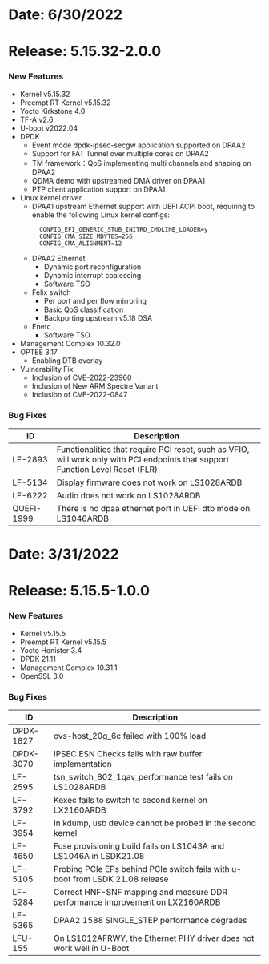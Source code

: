 # Date: 6/30/2022
# Release: 5.15.32-2.0.0
### New Features
- Kernel v5.15.32
- Preempt RT Kernel v5.15.32
- Yocto Kirkstone 4.0
- TF-A v2.6
- U-boot v2022.04
- DPDK
  - Event mode dpdk-ipsec-secgw application supported on DPAA2
  - Support for FAT Tunnel over multiple cores on DPAA2
  - TM framework：QoS implementing multi channels and shaping on DPAA2
  - QDMA demo with upstreamed DMA driver on DPAA1
  - PTP client application support on DPAA1
- Linux kernel driver
  - DPAA1 upstream Ethernet support with UEFI ACPI boot, requiring to enable the following Linux kernel configs:
      ```
        CONFIG_EFI_GENERIC_STUB_INITRD_CMDLINE_LOADER=y
        CONFIG_CMA_SIZE_MBYTES=256
        CONFIG_CMA_ALIGNMENT=12
      ```
  - DPAA2 Ethernet
    - Dynamic port reconfiguration
    - Dynamic interrupt coalescing
    - Software TSO
  - Felix switch
    - Per port and per flow mirroring
    - Basic QoS classification
    - Backporting upstream v5.18 DSA
  - Enetc
    - Software TSO
- Management Complex 10.32.0
- OPTEE 3.17
  - Enabling DTB overlay
- Vulnerability Fix
  - Inclusion of CVE-2022-23960
  - Inclusion of New ARM Spectre Variant
  - Inclusion of CVE-2022-0847
### Bug Fixes
| ID    |  Description   |
| --- | --- |
| LF-2893 | Functionalities that require PCI reset, such as VFIO, will work only with PCI endpoints that support Function Level Reset (FLR) |
| LF-5134    | Display firmware does not work on LS1028ARDB    |
| LF-6222    |  Audio does not work on LS1028ARDB   |
| QUEFI-1999    |  There is no dpaa ethernet port in UEFI dtb mode on LS1046ARDB   |

# Date: 3/31/2022
# Release: 5.15.5-1.0.0
### New Features
- Kernel v5.15.5
- Preempt RT Kernel v5.15.5
- Yocto Honister 3.4
- DPDK 21.11
- Management Complex 10.31.1
- OpenSSL 3.0
### Bug Fixes
| ID    |  Description   |
| --- | --- |
| DPDK-1827    | ovs-host_20g_6c failed with 100% load   |
| DPDK-3070    | IPSEC ESN Checks fails with raw buffer implementation    |
| LF-2595    | tsn_switch_802_1qav_performance test fails on LS1028ARDB    |
| LF-3792    | Kexec fails to switch to second kernel on LX2160ARDB    |
| LF-3954    | In kdump, usb device cannot be probed in the second kernel    |
| LF-4650    | Fuse provisioning build fails on LS1043A and LS1046A in LSDK21.08    |
| LF-5105    | Probing PCIe EPs behind PCIe switch fails with u-boot from LSDK 21.08 release    |
| LF-5284    | Correct HNF-SNF mapping and measure DDR performance improvement on LX2160ARDB   |
| LF-5365    | DPAA2 1588 SINGLE_STEP performance degrades    |
| LFU-155    | On LS1012AFRWY, the Ethernet PHY driver does not work well in U-Boot    |
